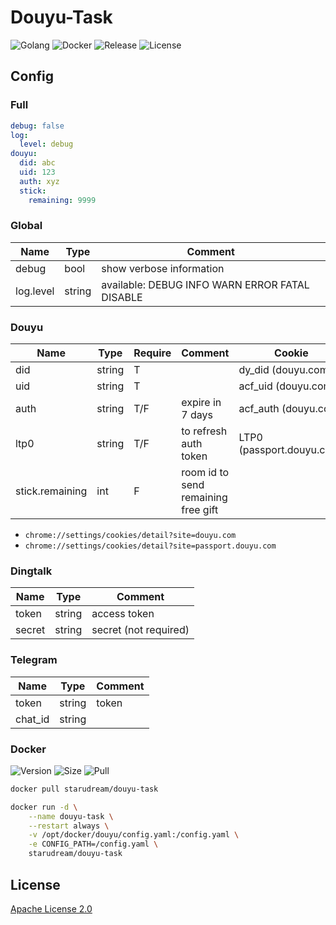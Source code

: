 # Douyu-Task

![Golang](https://img.shields.io/github/actions/workflow/status/starudream/douyu-task/golang.yml?label=golang&style=for-the-badge)
![Docker](https://img.shields.io/github/actions/workflow/status/starudream/douyu-task/docker.yml?label=docker&style=for-the-badge)
![Release](https://img.shields.io/github/v/release/starudream/douyu-task?include_prereleases&sort=semver&style=for-the-badge)
![License](https://img.shields.io/github/license/starudream/douyu-task?style=for-the-badge)

## Config

### Full

```yaml
debug: false
log:
  level: debug
douyu:
  did: abc
  uid: 123
  auth: xyz
  stick:
    remaining: 9999
```

### Global

| Name      | Type   | Comment                                        |
|-----------|--------|------------------------------------------------|
| debug     | bool   | show verbose information                       |
| log.level | string | available: DEBUG INFO WARN ERROR FATAL DISABLE |

### Douyu

| Name            | Type   | Require | Comment                             | Cookie                    |
|-----------------|--------|---------|-------------------------------------|---------------------------|
| did             | string | T       |                                     | dy_did (douyu.com)        |
| uid             | string | T       |                                     | acf_uid (douyu.com)       |
| auth            | string | T/F     | expire in 7 days                    | acf_auth (douyu.com)      |
| ltp0            | string | T/F     | to refresh auth token               | LTP0 (passport.douyu.com) |
| stick.remaining | int    | F       | room id to send remaining free gift |                           |

- `chrome://settings/cookies/detail?site=douyu.com`
- `chrome://settings/cookies/detail?site=passport.douyu.com`

### Dingtalk

| Name   | Type   | Comment               |
|--------|--------|-----------------------|
| token  | string | access token          |
| secret | string | secret (not required) |

### Telegram

| Name    | Type   | Comment |
|---------|--------|---------|
| token   | string | token   |
| chat_id | string |         |

### Docker

![Version](https://img.shields.io/docker/v/starudream/douyu-task?sort=semver&style=for-the-badge)
![Size](https://img.shields.io/docker/image-size/starudream/douyu-task?sort=semver&style=for-the-badge)
![Pull](https://img.shields.io/docker/pulls/starudream/douyu-task?style=for-the-badge)

```bash
docker pull starudream/douyu-task
```

```bash
docker run -d \
    --name douyu-task \
    --restart always \
    -v /opt/docker/douyu/config.yaml:/config.yaml \
    -e CONFIG_PATH=/config.yaml \
    starudream/douyu-task
```

## License

[Apache License 2.0](./LICENSE)
